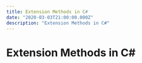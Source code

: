```yaml
---
title: Extension Methods in C#
date: "2020-03-03T21:00:00.000Z"
description: "Extension Methods in C#"
---
```


# Extension Methods in C#


